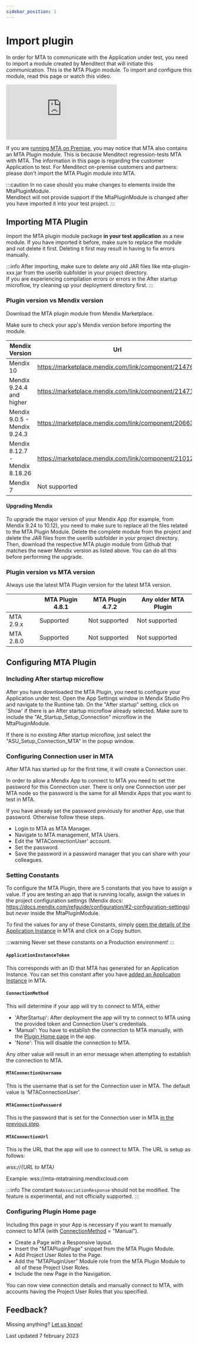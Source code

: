 ```yaml
---
sidebar_position: 1
---
```


# Import plugin

In order for MTA to communicate with the Application under test, you need to import a module created by Menditect that will initiate this communication. 
This is the MTA Plugin module. 
To import and configure this module, read this page or watch this video.

<iframe src="https://player.vimeo.com/video/846213936?h=494a93fd4f" frameborder="0" allow="autoplay; fullscreen" allowfullscreen></iframe>
<br/>

If you are [running MTA on Premise](../configure-mta/run-mta-on-premise), you may notice that MTA also contains an MTA Plugin module. This is because Menditect regression-tests MTA with MTA. The information in this page is regarding the customer Application to test. For Menditect on-premise customers and partners: please don't import the MTA Plugin module into MTA.

:::caution
In no case should you make changes to elements inside the MtaPluginModule. <br/>Menditect will not provide support if the MtaPluginModule is changed after you have imported it into your test project.
:::

## Importing MTA Plugin


Import the MTA plugin module package **in your test application** as a new module. If you have imported it before, make sure to replace the module and not delete it first. Deleting it first may result in having to fix errors manually. 

:::info
After importing, make sure to delete any old JAR files like mta-plugin-xxx.jar from the userlib subfolder in your project directory. <br/>
If you are experiencing compilation errors or errors in the After startup microflow, try cleaning up your deployment directory first.
:::

### Plugin version vs Mendix version
Download the MTA plugin module from Mendix Marketplace. 

Make sure to check your app's Mendix version before importing the module. 

| Mendix Version                 | Url                                                  |
| ------------------------------ | ---------------------------------------------------- |
| Mendix 10                      | https://marketplace.mendix.com/link/component/214764 |
| Mendix 9.24.4 and higher       | https://marketplace.mendix.com/link/component/214717 |
| Mendix 9.0.5 - Mendix 9.24.3   | https://marketplace.mendix.com/link/component/206637 |
| Mendix 8.12.7 - Mendix 8.18.26 | https://marketplace.mendix.com/link/component/210123 |
| Mendix 7                       | Not supported                                        |

#### Upgrading Mendix 

To upgrade the major version of your Mendix App (for example, from Mendix 9.24 to 10.12), you need to make sure to replace all the files related to the MTA Plugin Module. Delete the complete module from the project and delete the JAR files from the userlib subfolder in your project directory. Then, download the respective MTA plugin module from Github that matches the newer Mendix version as listed above. You can do all this before performing the upgrade.


### Plugin version vs MTA version
Always use the latest MTA Plugin version for the latest MTA version.

 
|           | MTA Plugin 4.8.1 | MTA Plugin 4.7.2 | Any older MTA Plugin |
| --------- | ---------------- | ---------------- | -------------------- |
| MTA 2.9.x | Supported        | Not supported    | Not supported        |
| MTA 2.8.0 | Supported        | Not supported    | Not supported        |



## Configuring MTA Plugin

### Including After startup microflow

After you have downloaded the MTA Plugin, you need to configure your Application under test.
Open the App Settings window in Mendix Studio Pro and navigate to the Runtime tab. On the "After startup" setting, click on 'Show' if there is an After startup microflow already selected. Make sure to include the "At_Startup_Setup_Connection" microflow in the MtaPluginModule. 

If there is no existing After startup microflow, just select the "ASU_Setup_Connection_MTA" in the popup window.

### Configuring Connection user in MTA

After MTA has started up for the first time, it will create a Connection user. 

In order to allow a Mendix App to connect to MTA you need to set the password for this Connection user. There is only one Connection user per MTA node so the password is the same for all Mendix Apps that you want to test in MTA.

If you have already set the password previously for another App, use that password. Otherwise follow these steps. 

- Login to MTA as MTA Manager.
- Navigate to MTA management, MTA Users.
- Edit the 'MTAConnectionUser' account.
- Set the password. 
- Save the password in a password manager that you can share with your colleagues.

### Setting Constants

To configure the MTA Plugin, there are 5 constants that you have to assign a value. 
If you are testing an app that is running locally, assign the values in the project configuration settings (Mendix docs: https://docs.mendix.com/refguide/configuration/#2-configuration-settings) but *never* inside the MtaPluginModule. 

To find the values for any of these Constants, simply [open the details of the Application Instance](../../../application-instance#view-application-instances-for-an-application) in MTA and click on a Copy button. 

:::warning
Never set these constants on a Production environment!
:::

#### `ApplicationInstanceToken`
This corresponds with an ID that MTA has generated for an Application Instance. 
You can set this constant after you have [added an Application Instance](../../../application-instance#create-an-application-instance) in MTA.

#### `ConnectionMethod`
This will determine if your app will try to connect to MTA, either
- 'AfterStartup': After deployment the app will try to connect to MTA using the provided token and Connection User's credentials.
- 'Manual': You have to establish the connection to MTA manually, with the [Plugin Home page](#configuring-plugin-home-page) in the app.
- 'None': This will disable the connection to MTA.

Any other value will result in an error message when attempting to establish the connection to MTA.

#### `MTAConnectionUsername`
This is the username that is set for the Connection user in MTA. The default value is 'MTAConnectionUser'.

#### `MTAConnectionPassword`
This is the password that is set for the Connection user in MTA [in the previous step](#configuring-connection-user-in-mta).

#### `MTAConnectionUrl`
This is the URL that the app will use to connect to MTA. The URL is setup as follows:

*wss://{URL to MTA}*

Example: wss://mta-mtatraining.mendixcloud.com

:::info
The constant `NoAssociationResponse` should not be modified. The feature is experimental, and not officially supported.
:::

### Configuring Plugin Home page

Including this page in your App is necessary if you want to manually connect to MTA (with [ConnectionMethod](#connectionmethod) = "Manual"). 

- Create a Page with a Responsive layout.
- Insert the "MTAPluginPage" snippet from the MTA Plugin Module.
- Add Project User Roles to the Page.
- Add the "MTAPluginUser" Module role from the MTA Plugin Module to all of these Project User Roles.
- Include the new Page in the Navigation.

You can now view connection details and manually connect to MTA, with accounts having the Project User Roles that you specified.


## Feedback?
Missing anything? [Let us know!](mailto:support@menditect.com)

Last updated 7 february 2023